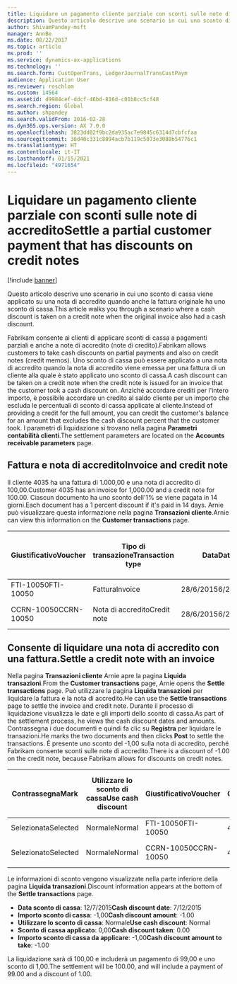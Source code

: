 ```yaml
---
title: Liquidare un pagamento cliente parziale con sconti sulle note di accredito
description: Questo articolo descrive uno scenario in cui uno sconto di cassa viene applicato su una nota di accredito quando anche la fattura originale ha uno sconto di cassa.
author: ShivamPandey-msft
manager: AnnBe
ms.date: 08/22/2017
ms.topic: article
ms.prod: ''
ms.service: dynamics-ax-applications
ms.technology: ''
ms.search.form: CustOpenTrans, LedgerJournalTransCustPaym
audience: Application User
ms.reviewer: roschlom
ms.custom: 14564
ms.assetid: d9984cef-ddcf-46bd-816d-c01b8cc5cf48
ms.search.region: Global
ms.author: shpandey
ms.search.validFrom: 2016-02-28
ms.dyn365.ops.version: AX 7.0.0
ms.openlocfilehash: 3823dd02f9bc2da935ac7e9845c6314d7cbfcfaa
ms.sourcegitcommit: 38d40c331c8894acb7b119c5073e3088b54776c1
ms.translationtype: HT
ms.contentlocale: it-IT
ms.lasthandoff: 01/15/2021
ms.locfileid: "4971654"
---
```

# <a name="settle-a-partial-customer-payment-that-has-discounts-on-credit-notes"></a><span data-ttu-id="e5c9c-103">Liquidare un pagamento cliente parziale con sconti sulle note di accredito</span><span class="sxs-lookup"><span data-stu-id="e5c9c-103">Settle a partial customer payment that has discounts on credit notes</span></span>

[!include [banner](../includes/banner.md)]

<span data-ttu-id="e5c9c-104">Questo articolo descrive uno scenario in cui uno sconto di cassa viene applicato su una nota di accredito quando anche la fattura originale ha uno sconto di cassa.</span><span class="sxs-lookup"><span data-stu-id="e5c9c-104">This article walks you through a scenario where a cash discount is taken on a credit note when the original invoice also had a cash discount.</span></span> 

<span data-ttu-id="e5c9c-105">Fabrikam consente ai clienti di applicare sconti di cassa a pagamenti parziali e anche a note di accredito (note di credito).</span><span class="sxs-lookup"><span data-stu-id="e5c9c-105">Fabrikam allows customers to take cash discounts on partial payments and also on credit notes (credit memos).</span></span> <span data-ttu-id="e5c9c-106">Uno sconto di cassa può essere applicato a una nota di accredito quando la nota di accredito viene emessa per una fattura di un cliente alla quale è stato applicato uno sconto di cassa.</span><span class="sxs-lookup"><span data-stu-id="e5c9c-106">A cash discount can be taken on a credit note when the credit note is issued for an invoice that the customer took a cash discount on.</span></span> <span data-ttu-id="e5c9c-107">Anziché accordare crediti per l'intero importo, è possibile accordare un credito al saldo cliente per un importo che escluda le percentuali di sconto di cassa applicate al cliente.</span><span class="sxs-lookup"><span data-stu-id="e5c9c-107">Instead of providing a credit for the full amount, you can credit the customer's balance for an amount that excludes the cash discount percent that the customer took.</span></span> <span data-ttu-id="e5c9c-108">I parametri di liquidazione si trovano nella pagina **Parametri contabilità clienti**.</span><span class="sxs-lookup"><span data-stu-id="e5c9c-108">The settlement parameters are located on the **Accounts receivable parameters** page.</span></span>

## <a name="invoice-and-credit-note"></a><span data-ttu-id="e5c9c-109">Fattura e nota di accredito</span><span class="sxs-lookup"><span data-stu-id="e5c9c-109">Invoice and credit note</span></span>
<span data-ttu-id="e5c9c-110">Il cliente 4035 ha una fattura di 1.000,00 e una nota di accredito di 100,00.</span><span class="sxs-lookup"><span data-stu-id="e5c9c-110">Customer 4035 has an invoice for 1,000.00 and a credit note for 100.00.</span></span> <span data-ttu-id="e5c9c-111">Ciascun documento ha uno sconto dell'1% se viene pagata in 14 giorni.</span><span class="sxs-lookup"><span data-stu-id="e5c9c-111">Each document has a 1 percent discount if it's paid in 14 days.</span></span> <span data-ttu-id="e5c9c-112">Arnie può visualizzare questa informazione nella pagina **Transazioni cliente**.</span><span class="sxs-lookup"><span data-stu-id="e5c9c-112">Arnie can view this information on the **Customer transactions** page.</span></span>

| <span data-ttu-id="e5c9c-113">Giustificativo</span><span class="sxs-lookup"><span data-stu-id="e5c9c-113">Voucher</span></span>    | <span data-ttu-id="e5c9c-114">Tipo di transazione</span><span class="sxs-lookup"><span data-stu-id="e5c9c-114">Transaction type</span></span> | <span data-ttu-id="e5c9c-115">Data</span><span class="sxs-lookup"><span data-stu-id="e5c9c-115">Date</span></span>      | <span data-ttu-id="e5c9c-116">Fattura</span><span class="sxs-lookup"><span data-stu-id="e5c9c-116">Invoice</span></span>  | <span data-ttu-id="e5c9c-117">Importo Dare in valuta transazione</span><span class="sxs-lookup"><span data-stu-id="e5c9c-117">Amount in transaction currency debit</span></span> | <span data-ttu-id="e5c9c-118">Importo Avere in valuta transazione</span><span class="sxs-lookup"><span data-stu-id="e5c9c-118">Amount in transaction currency credit</span></span> | <span data-ttu-id="e5c9c-119">Saldo</span><span class="sxs-lookup"><span data-stu-id="e5c9c-119">Balance</span></span>  | <span data-ttu-id="e5c9c-120">Valuta</span><span class="sxs-lookup"><span data-stu-id="e5c9c-120">Currency</span></span> |
|------------|------------------|-----------|----------|--------------------------------------|---------------------------------------|----------|----------|
| <span data-ttu-id="e5c9c-121">FTI-10050</span><span class="sxs-lookup"><span data-stu-id="e5c9c-121">FTI-10050</span></span>  | <span data-ttu-id="e5c9c-122">Fattura</span><span class="sxs-lookup"><span data-stu-id="e5c9c-122">Invoice</span></span>          | <span data-ttu-id="e5c9c-123">28/6/2015</span><span class="sxs-lookup"><span data-stu-id="e5c9c-123">6/28/2015</span></span> | <span data-ttu-id="e5c9c-124">10050</span><span class="sxs-lookup"><span data-stu-id="e5c9c-124">10050</span></span>    | <span data-ttu-id="e5c9c-125">1.000,00</span><span class="sxs-lookup"><span data-stu-id="e5c9c-125">1,000.00</span></span>                             |                                       | <span data-ttu-id="e5c9c-126">1.000,00</span><span class="sxs-lookup"><span data-stu-id="e5c9c-126">1,000.00</span></span> | <span data-ttu-id="e5c9c-127">GBP</span><span class="sxs-lookup"><span data-stu-id="e5c9c-127">USD</span></span>      |
| <span data-ttu-id="e5c9c-128">CCRN-10050</span><span class="sxs-lookup"><span data-stu-id="e5c9c-128">CCRN-10050</span></span> | <span data-ttu-id="e5c9c-129">Nota di accredito</span><span class="sxs-lookup"><span data-stu-id="e5c9c-129">Credit note</span></span>      | <span data-ttu-id="e5c9c-130">28/6/2015</span><span class="sxs-lookup"><span data-stu-id="e5c9c-130">6/28/2015</span></span> | <span data-ttu-id="e5c9c-131">CR-10050</span><span class="sxs-lookup"><span data-stu-id="e5c9c-131">CR-10050</span></span> |                                      | <span data-ttu-id="e5c9c-132">100,00</span><span class="sxs-lookup"><span data-stu-id="e5c9c-132">100.00</span></span>                                | <span data-ttu-id="e5c9c-133">-100,00</span><span class="sxs-lookup"><span data-stu-id="e5c9c-133">-100.00</span></span>  | <span data-ttu-id="e5c9c-134">GBP</span><span class="sxs-lookup"><span data-stu-id="e5c9c-134">USD</span></span>      |

## <a name="settle-a-credit-note-with-an-invoice"></a><span data-ttu-id="e5c9c-135">Consente di liquidare una nota di accredito con una fattura.</span><span class="sxs-lookup"><span data-stu-id="e5c9c-135">Settle a credit note with an invoice</span></span>
<span data-ttu-id="e5c9c-136">Nella pagina **Transazioni cliente** Arnie apre la pagina **Liquida transazioni**.</span><span class="sxs-lookup"><span data-stu-id="e5c9c-136">From the **Customer transactions** page, Arnie opens the **Settle transactions** page.</span></span> <span data-ttu-id="e5c9c-137">Può utilizzare la pagina **Liquida transazioni** per liquidare la fattura e la nota di accredito.</span><span class="sxs-lookup"><span data-stu-id="e5c9c-137">He can use the **Settle transactions** page to settle the invoice and credit note.</span></span> <span data-ttu-id="e5c9c-138">Durante il processo di liquidazione visualizza le date e gli importi dello sconto di cassa.</span><span class="sxs-lookup"><span data-stu-id="e5c9c-138">As part of the settlement process, he views the cash discount dates and amounts.</span></span> <span data-ttu-id="e5c9c-139">Contrassegna i due documenti e quindi fa clic su **Registra** per liquidare le transazioni.</span><span class="sxs-lookup"><span data-stu-id="e5c9c-139">He marks the two documents and then clicks **Post** to settle the transactions.</span></span> <span data-ttu-id="e5c9c-140">È presente uno sconto del -1,00 sulla nota di accredito, perché Fabrikam consente sconti sulle note di accredito.</span><span class="sxs-lookup"><span data-stu-id="e5c9c-140">There is a discount of -1.00 on the credit note, because Fabrikam allows for discounts on credit notes.</span></span>

| <span data-ttu-id="e5c9c-141">Contrassegna</span><span class="sxs-lookup"><span data-stu-id="e5c9c-141">Mark</span></span>     | <span data-ttu-id="e5c9c-142">Utilizzare lo sconto di cassa</span><span class="sxs-lookup"><span data-stu-id="e5c9c-142">Use cash discount</span></span> | <span data-ttu-id="e5c9c-143">Giustificativo</span><span class="sxs-lookup"><span data-stu-id="e5c9c-143">Voucher</span></span>    | <span data-ttu-id="e5c9c-144">Conto</span><span class="sxs-lookup"><span data-stu-id="e5c9c-144">Account</span></span> | <span data-ttu-id="e5c9c-145">Data</span><span class="sxs-lookup"><span data-stu-id="e5c9c-145">Date</span></span>      | <span data-ttu-id="e5c9c-146">Data di scadenza</span><span class="sxs-lookup"><span data-stu-id="e5c9c-146">Due date</span></span>  | <span data-ttu-id="e5c9c-147">Fattura</span><span class="sxs-lookup"><span data-stu-id="e5c9c-147">Invoice</span></span>  | <span data-ttu-id="e5c9c-148">Importo nella valuta della transazione</span><span class="sxs-lookup"><span data-stu-id="e5c9c-148">Amount in transaction currency</span></span> | <span data-ttu-id="e5c9c-149">Valuta</span><span class="sxs-lookup"><span data-stu-id="e5c9c-149">Currency</span></span> | <span data-ttu-id="e5c9c-150">Importo da liquidare</span><span class="sxs-lookup"><span data-stu-id="e5c9c-150">Amount to settle</span></span> |
|----------|-------------------|------------|---------|-----------|-----------|----------|--------------------------------|----------|------------------|
| <span data-ttu-id="e5c9c-151">Selezionata</span><span class="sxs-lookup"><span data-stu-id="e5c9c-151">Selected</span></span> | <span data-ttu-id="e5c9c-152">Normale</span><span class="sxs-lookup"><span data-stu-id="e5c9c-152">Normal</span></span>            | <span data-ttu-id="e5c9c-153">FTI-10050</span><span class="sxs-lookup"><span data-stu-id="e5c9c-153">FTI-10050</span></span>  | <span data-ttu-id="e5c9c-154">4035</span><span class="sxs-lookup"><span data-stu-id="e5c9c-154">4035</span></span>    | <span data-ttu-id="e5c9c-155">28/6/2015</span><span class="sxs-lookup"><span data-stu-id="e5c9c-155">6/28/2015</span></span> | <span data-ttu-id="e5c9c-156">28/7/2015</span><span class="sxs-lookup"><span data-stu-id="e5c9c-156">7/28/2015</span></span> | <span data-ttu-id="e5c9c-157">10050</span><span class="sxs-lookup"><span data-stu-id="e5c9c-157">10050</span></span>    | <span data-ttu-id="e5c9c-158">1.000,00</span><span class="sxs-lookup"><span data-stu-id="e5c9c-158">1,000.00</span></span>                       | <span data-ttu-id="e5c9c-159">GBP</span><span class="sxs-lookup"><span data-stu-id="e5c9c-159">USD</span></span>      | <span data-ttu-id="e5c9c-160">990,00</span><span class="sxs-lookup"><span data-stu-id="e5c9c-160">990.00</span></span>           |
| <span data-ttu-id="e5c9c-161">Selezionato</span><span class="sxs-lookup"><span data-stu-id="e5c9c-161">Selected</span></span> | <span data-ttu-id="e5c9c-162">Normale</span><span class="sxs-lookup"><span data-stu-id="e5c9c-162">Normal</span></span>            | <span data-ttu-id="e5c9c-163">CCRN-10050</span><span class="sxs-lookup"><span data-stu-id="e5c9c-163">CCRN-10050</span></span> | <span data-ttu-id="e5c9c-164">4035</span><span class="sxs-lookup"><span data-stu-id="e5c9c-164">4035</span></span>    | <span data-ttu-id="e5c9c-165">28/6/2015</span><span class="sxs-lookup"><span data-stu-id="e5c9c-165">6/28/2015</span></span> | <span data-ttu-id="e5c9c-166">28/7/2015</span><span class="sxs-lookup"><span data-stu-id="e5c9c-166">7/28/2015</span></span> | <span data-ttu-id="e5c9c-167">CR-10050</span><span class="sxs-lookup"><span data-stu-id="e5c9c-167">CR-10050</span></span> | <span data-ttu-id="e5c9c-168">-100,00</span><span class="sxs-lookup"><span data-stu-id="e5c9c-168">-100.00</span></span>                        | <span data-ttu-id="e5c9c-169">GBP</span><span class="sxs-lookup"><span data-stu-id="e5c9c-169">USD</span></span>      | <span data-ttu-id="e5c9c-170">-99,00</span><span class="sxs-lookup"><span data-stu-id="e5c9c-170">-99.00</span></span>           |

<span data-ttu-id="e5c9c-171">Le informazioni di sconto vengono visualizzate nella parte inferiore della pagina **Liquida transazioni**.</span><span class="sxs-lookup"><span data-stu-id="e5c9c-171">Discount information appears at the bottom of the **Settle transactions** page.</span></span>

- <span data-ttu-id="e5c9c-172">**Data sconto di cassa**: 12/7/2015</span><span class="sxs-lookup"><span data-stu-id="e5c9c-172">**Cash discount date**: 7/12/2015</span></span> 
- <span data-ttu-id="e5c9c-173">**Importo sconto di cassa**: -1,00</span><span class="sxs-lookup"><span data-stu-id="e5c9c-173">**Cash discount amount**: -1.00</span></span>     
- <span data-ttu-id="e5c9c-174">**Utilizzare lo sconto di cassa**: Normale</span><span class="sxs-lookup"><span data-stu-id="e5c9c-174">**Use cash discount**: Normal</span></span>    
- <span data-ttu-id="e5c9c-175">**Sconto di cassa applicato**: 0,00</span><span class="sxs-lookup"><span data-stu-id="e5c9c-175">**Cash discount taken**: 0.00</span></span>      
- <span data-ttu-id="e5c9c-176">**Importo sconto di cassa da applicare**: -1,00</span><span class="sxs-lookup"><span data-stu-id="e5c9c-176">**Cash discount amount to take**: -1.00</span></span>     

<span data-ttu-id="e5c9c-177">La liquidazione sarà di 100,00 e includerà un pagamento di 99,00 e uno sconto di 1,00.</span><span class="sxs-lookup"><span data-stu-id="e5c9c-177">The settlement will be 100.00, and will include a payment of 99.00 and a discount of 1.00.</span></span>



